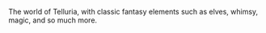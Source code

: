 The world of Telluria, with classic fantasy elements such as elves, whimsy, magic, and so much more.

$$$$


